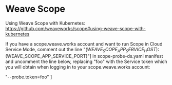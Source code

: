 # Weave Scope

Using Weave Scope with Kubernetes:
https://github.com/weaveworks/scope#using-weave-scope-with-kubernetes

If you have a scope.weave.works account and want to run Scope in Cloud Service Mode, comment out the line "$(WEAVE_SCOPE_APP_SERVICE_HOST):$(WEAVE_SCOPE_APP_SERVICE_PORT)"] 
in scope-probe-ds.yaml manifest and
uncomment the line below, replacing "foo" with the Service token which you will obtain when logging in to your 
scope.weave.works account:

"--probe.token=foo" ]
